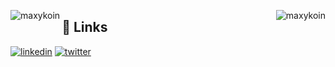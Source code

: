 <p><img align="left" src="https://github-readme-stats.vercel.app/api?username=maxykoin&show_icons=true&theme=merko&count_private=true&locale=en" alt="maxykoin" /></p>
<p><img align="right" src="https://github-readme-stats.vercel.app/api/top-langs/?username=maxykoin&layout=compact&theme=merko&count_private=true)](https://github.com/anuraghazra/github-readme-stats" alt="maxykoin" /></p>

## 🔗 Links
[![linkedin](https://img.shields.io/badge/linkedin-0A66C2?style=for-the-badge&logo=linkedin&logoColor=white)](www.linkedin.com/in/nina-cunha-0a9a90235)
[![twitter](https://img.shields.io/badge/instagram-5B51D8?style=for-the-badge&logo=instagram&logoColor=white)](https://twitter.com/)
